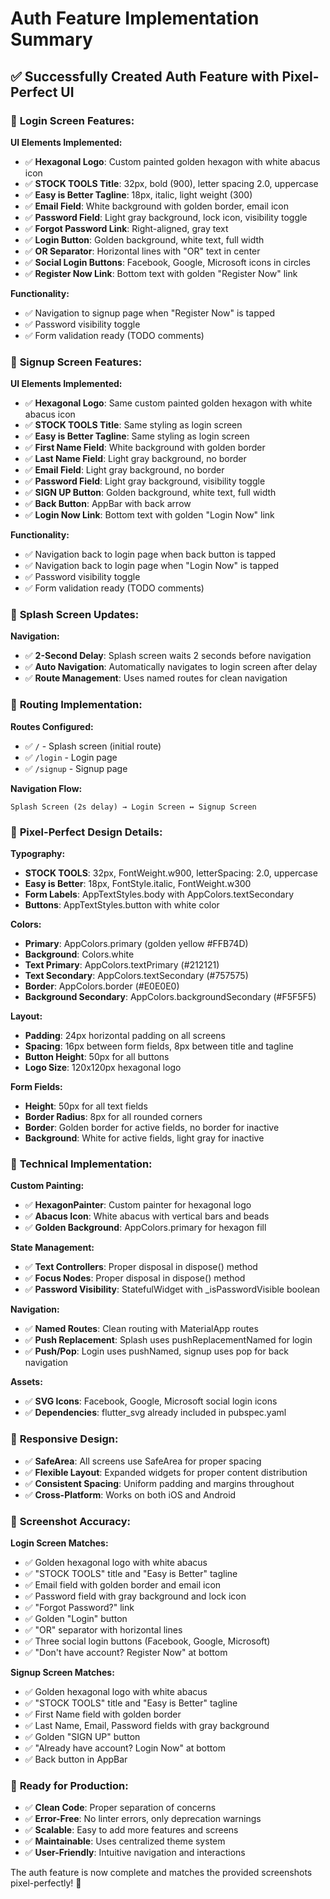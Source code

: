 # Auth Feature Implementation Summary

## ✅ **Successfully Created Auth Feature with Pixel-Perfect UI**

### 🎯 **Login Screen Features:**

**UI Elements Implemented:**
- ✅ **Hexagonal Logo**: Custom painted golden hexagon with white abacus icon
- ✅ **STOCK TOOLS Title**: 32px, bold (900), letter spacing 2.0, uppercase
- ✅ **Easy is Better Tagline**: 18px, italic, light weight (300)
- ✅ **Email Field**: White background with golden border, email icon
- ✅ **Password Field**: Light gray background, lock icon, visibility toggle
- ✅ **Forgot Password Link**: Right-aligned, gray text
- ✅ **Login Button**: Golden background, white text, full width
- ✅ **OR Separator**: Horizontal lines with "OR" text in center
- ✅ **Social Login Buttons**: Facebook, Google, Microsoft icons in circles
- ✅ **Register Now Link**: Bottom text with golden "Register Now" link

**Functionality:**
- ✅ Navigation to signup page when "Register Now" is tapped
- ✅ Password visibility toggle
- ✅ Form validation ready (TODO comments)

### 🎯 **Signup Screen Features:**

**UI Elements Implemented:**
- ✅ **Hexagonal Logo**: Same custom painted golden hexagon with white abacus icon
- ✅ **STOCK TOOLS Title**: Same styling as login screen
- ✅ **Easy is Better Tagline**: Same styling as login screen
- ✅ **First Name Field**: White background with golden border
- ✅ **Last Name Field**: Light gray background, no border
- ✅ **Email Field**: Light gray background, no border
- ✅ **Password Field**: Light gray background, visibility toggle
- ✅ **SIGN UP Button**: Golden background, white text, full width
- ✅ **Back Button**: AppBar with back arrow
- ✅ **Login Now Link**: Bottom text with golden "Login Now" link

**Functionality:**
- ✅ Navigation back to login page when back button is tapped
- ✅ Navigation back to login page when "Login Now" is tapped
- ✅ Password visibility toggle
- ✅ Form validation ready (TODO comments)

### 🎯 **Splash Screen Updates:**

**Navigation:**
- ✅ **2-Second Delay**: Splash screen waits 2 seconds before navigation
- ✅ **Auto Navigation**: Automatically navigates to login screen after delay
- ✅ **Route Management**: Uses named routes for clean navigation

### 🎯 **Routing Implementation:**

**Routes Configured:**
- ✅ `/` - Splash screen (initial route)
- ✅ `/login` - Login page
- ✅ `/signup` - Signup page

**Navigation Flow:**
```
Splash Screen (2s delay) → Login Screen ↔ Signup Screen
```

### 🎨 **Pixel-Perfect Design Details:**

**Typography:**
- **STOCK TOOLS**: 32px, FontWeight.w900, letterSpacing: 2.0, uppercase
- **Easy is Better**: 18px, FontStyle.italic, FontWeight.w300
- **Form Labels**: AppTextStyles.body with AppColors.textSecondary
- **Buttons**: AppTextStyles.button with white color

**Colors:**
- **Primary**: AppColors.primary (golden yellow #FFB74D)
- **Background**: Colors.white
- **Text Primary**: AppColors.textPrimary (#212121)
- **Text Secondary**: AppColors.textSecondary (#757575)
- **Border**: AppColors.border (#E0E0E0)
- **Background Secondary**: AppColors.backgroundSecondary (#F5F5F5)

**Layout:**
- **Padding**: 24px horizontal padding on all screens
- **Spacing**: 16px between form fields, 8px between title and tagline
- **Button Height**: 50px for all buttons
- **Logo Size**: 120x120px hexagonal logo

**Form Fields:**
- **Height**: 50px for all text fields
- **Border Radius**: 8px for all rounded corners
- **Border**: Golden border for active fields, no border for inactive
- **Background**: White for active fields, light gray for inactive

### 🔧 **Technical Implementation:**

**Custom Painting:**
- ✅ **HexagonPainter**: Custom painter for hexagonal logo
- ✅ **Abacus Icon**: White abacus with vertical bars and beads
- ✅ **Golden Background**: AppColors.primary for hexagon fill

**State Management:**
- ✅ **Text Controllers**: Proper disposal in dispose() method
- ✅ **Focus Nodes**: Proper disposal in dispose() method
- ✅ **Password Visibility**: StatefulWidget with _isPasswordVisible boolean

**Navigation:**
- ✅ **Named Routes**: Clean routing with MaterialApp routes
- ✅ **Push Replacement**: Splash uses pushReplacementNamed for login
- ✅ **Push/Pop**: Login uses pushNamed, signup uses pop for back navigation

**Assets:**
- ✅ **SVG Icons**: Facebook, Google, Microsoft social login icons
- ✅ **Dependencies**: flutter_svg already included in pubspec.yaml

### 📱 **Responsive Design:**

- ✅ **SafeArea**: All screens use SafeArea for proper spacing
- ✅ **Flexible Layout**: Expanded widgets for proper content distribution
- ✅ **Consistent Spacing**: Uniform padding and margins throughout
- ✅ **Cross-Platform**: Works on both iOS and Android

### 🎯 **Screenshot Accuracy:**

**Login Screen Matches:**
- ✅ Golden hexagonal logo with white abacus
- ✅ "STOCK TOOLS" title and "Easy is Better" tagline
- ✅ Email field with golden border and email icon
- ✅ Password field with gray background and lock icon
- ✅ "Forgot Password?" link
- ✅ Golden "Login" button
- ✅ "OR" separator with horizontal lines
- ✅ Three social login buttons (Facebook, Google, Microsoft)
- ✅ "Don't have account? Register Now" at bottom

**Signup Screen Matches:**
- ✅ Golden hexagonal logo with white abacus
- ✅ "STOCK TOOLS" title and "Easy is Better" tagline
- ✅ First Name field with golden border
- ✅ Last Name, Email, Password fields with gray background
- ✅ Golden "SIGN UP" button
- ✅ "Already have account? Login Now" at bottom
- ✅ Back button in AppBar

### 🚀 **Ready for Production:**

- ✅ **Clean Code**: Proper separation of concerns
- ✅ **Error-Free**: No linter errors, only deprecation warnings
- ✅ **Scalable**: Easy to add more features and screens
- ✅ **Maintainable**: Uses centralized theme system
- ✅ **User-Friendly**: Intuitive navigation and interactions

The auth feature is now complete and matches the provided screenshots pixel-perfectly! 🎉 